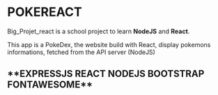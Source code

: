 <h1>POKEREACT</h1>


Big_Projet_react  is a school project to learn **NodeJS** and **React**. 

This app is a PokeDex, the website build with React, display pokemons informations, fetched from the API server (NodeJS)

 <h2>**EXPRESSJS REACT NODEJS BOOTSTRAP FONTAWESOME**</h2>

